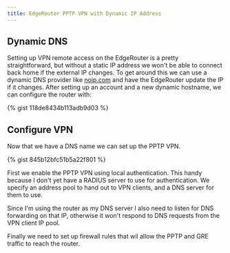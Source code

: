 ```yaml
---
title: EdgeRouter PPTP VPN with Dynamic IP Address
---
```


## Dynamic DNS
Setting up VPN remote access on the EdgeRouter is a pretty straightforward, but without a static IP address we won't be able to connect back home if the external IP changes. To get around this we can use a dynamic DNS provider like [noip.com](http://www.noip.com/) and have the EdgeRouter update the IP if it changes. After setting up an account and a new dynamic hostname, we can configure the router with:

{% gist 118de8434b113adb9d03 %}

## Configure VPN
Now that we have a DNS name we can set up the PPTP VPN.

{% gist 845b12bfc51b5a22f801 %}

First we enable the PPTP VPN using local authentication. This handy because I don't yet have a RADIUS server to use for authentication. We specify an address pool to hand out to VPN clients, and a DNS server for them to use. 

Since I'm using the router as my DNS server I also need to listen for DNS forwarding on that IP, otherwise it won't respond to DNS requests from the VPN client IP pool.

Finally we need to set up firewall rules that wil allow the PPTP and GRE traffic to reach the router.